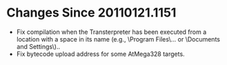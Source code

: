 # Changes Since 20110121.1151

* Fix compilation when the Transterpreter has been executed from a location with a space in its name (e.g., \\Program Files\\... or \\Documents and Settings\\)..
* Fix bytecode upload address for some AtMega328 targets.
